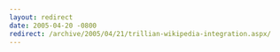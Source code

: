 ```yaml
---
layout: redirect
date: 2005-04-20 -0800
redirect: /archive/2005/04/21/trillian-wikipedia-integration.aspx/
---
```

